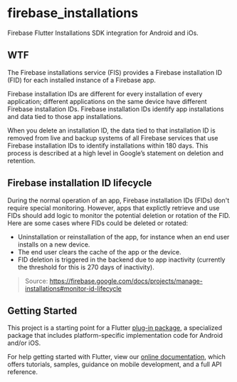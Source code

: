 # firebase_installations

Firebase Flutter Installations SDK integration for Android and iOs.

## WTF

The Firebase installations service (FIS) provides a Firebase installation ID (FID) for each installed instance of a Firebase app.

Firebase installation IDs are different for every installation of every application; different applications on the same device have different Firebase installation IDs. Firebase installation IDs identify app installations and data tied to those app installations.

When you delete an installation ID, the data tied to that installation ID is removed from live and backup systems of all Firebase services that use Firebase installation IDs to identify installations within 180 days. This process is described at a high level in Google’s statement on deletion and retention.

## Firebase installation ID lifecycle

During the normal operation of an app, Firebase installation IDs (FIDs) don't require special monitoring. However, apps that explictly retrieve and use FIDs should add logic to monitor the potential deletion or rotation of the FID. Here are some cases where FIDs could be deleted or rotated:

- Uninstallation or reinstallation of the app, for instance when an end user installs on a new device.
- The end user clears the cache of the app or the device.
- FID deletion is triggered in the backend due to app inactivity (currently the threshold for this is 270 days of inactivity).

> Source: https://firebase.google.com/docs/projects/manage-installations#monitor-id-lifecycle

## Getting Started

This project is a starting point for a Flutter
[plug-in package](https://flutter.dev/developing-packages/),
a specialized package that includes platform-specific implementation code for
Android and/or iOS.

For help getting started with Flutter, view our
[online documentation](https://flutter.dev/docs), which offers tutorials,
samples, guidance on mobile development, and a full API reference.

